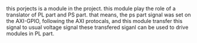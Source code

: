 this porjects is a module in the project.
this module play the role of a translator of PL part and PS part.
that means, the ps part signal was set on the AXI-GPIO, following the AXI protocals, and this module transfer this signal to usual voltage signal
these transfered siganl can be used to drive modules in PL part.
